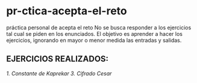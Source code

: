 # pr-ctica-acepta-el-reto
práctica personal de acepta el reto
No se busca responder a los ejercicios tal cual se piden en los enunciados.
El objetivo es aprender a hacer los ejercicios, ignorando en mayor o menor medida las entradas y salidas.


## EJERCICIOS REALIZADOS:
*1. Constante de Kaprekar
3. Cifrado Cesar*

